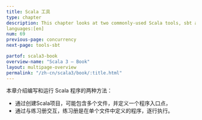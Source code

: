 ```yaml
---
title: Scala 工具
type: chapter
description: This chapter looks at two commonly-used Scala tools, sbt and ScalaTest.
languages:[en]
num: 69
previous-page: concurrency
next-page: tools-sbt

partof: scala3-book
overview-name: "Scala 3 — Book"
layout: multipage-overview
permalink: "/zh-cn/scala3/book/:title.html"
---
```



本章介绍编写和运行 Scala 程序的两种方法：

- 通过创建Scala项目，可能包含多个文件，并定义一个程序入口点，
- 通过与练习册交互，练习册是在单个文件中定义的程序，逐行执行。
